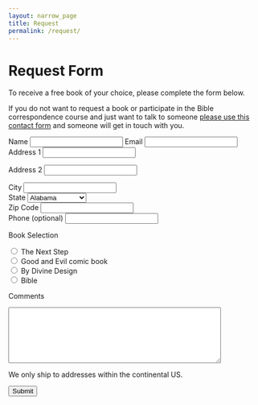 ```yaml
---
layout: narrow_page
title: Request
permalink: /request/
---
```


# Request Form

To receive a free book of your choice, please complete the form below.

If you do not want to request a book or participate in the Bible correspondence course and just want to talk to someone [please use this contact form](/contact) and someone will get in touch with you.

<form action="//biblefor.me/forms/process.php" method="post">
<input type="hidden" name="form_tools_form_id" value="2" />
<label for="name">Name</label>
<input type="text" name="name" required/>
<label for="email">Email</label>
<input type="text" name="email" required/>
<label for="address1">Address 1</label>
<input type="text" name="address1" required/>

<label for="address2">Address 2</label>
<input type="text" name="address2"/>

<div class="two-column-fields">
<label for="city">City</label>
<input type="text" name="city" required/>
</div>

<div class="two-column-fields">
<label for="state">State</label>
<select name="state" required>
<option value="Alabama">Alabama</option>
<option value="Arizona">Arizona</option>
<option value="Arkansas">Arkansas</option>
<option value="California">California</option>
<option value="Colorado">Colorado</option>
<option value="Connecticut">Connecticut</option>
<option value="Delaware">Delaware</option>
<option value="Florida">Florida</option>
<option value="Georgia">Georgia</option>
<option value="Idaho">Idaho</option>
<option value="Illinois">Illinois</option>
<option value="Indiana">Indiana</option>
<option value="Iowa">Iowa</option>
<option value="Kansas">Kansas</option>
<option value="Kentucky">Kentucky</option>
<option value="Louisiana">Louisiana</option>
<option value="Maine">Maine</option>
<option value="Maryland">Maryland</option>
<option value="Massachusetts">Massachusetts</option>
<option value="Michigan">Michigan</option>
<option value="Minnesota">Minnesota</option>
<option value="Mississippi">Mississippi</option>
<option value="Missouri">Missouri</option>
<option value="Montana">Montana</option>
<option value="Nebraska">Nebraska</option>
<option value="Nevada">Nevada</option>
<option value="New Hampshire">New Hampshire</option>
<option value="New Jersey">New Jersey</option>
<option value="New Mexico">New Mexico</option>
<option value="New York">New York</option>
<option value="North Carolina">North Carolina</option>
<option value="North Dakota">North Dakota</option>
<option value="Ohio">Ohio</option>
<option value="Oklahoma">Oklahoma</option>
<option value="Oregon">Oregon</option>
<option value="Pennsylvania">Pennsylvania</option>
<option value="Rhode Island">Rhode Island</option>
<option value="South Carolina">South Carolina</option>
<option value="South Dakota">South Dakota</option>
<option value="Tennessee">Tennessee</option>
<option value="Texas">Texas</option>
<option value="Utah">Utah</option>
<option value="Vermont">Vermont</option>
<option value="Virginia">Virginia</option>
<option value="Washington">Washington</option>
<option value="West Virginia">West Virginia</option>
<option value="Wisconsin">Wisconsin</option>
<option value="Wyoming">Wyoming</option>
</select>
</div>
<div class="clearfix"></div>

<div class="two-column-fields">
<label for="zip">Zip Code</label>
<input type="text" name="zip" required/>
</div>

<div class="two-column-fields">
<label for="phone">Phone (optional)</label>
<input type="text" name="phone"/>
</div>
<div class="clearfix"></div>

<label for="book">Book Selection</label>

<div class="radio-option">
<input type="radio" name="book" value="The Next Step" />
<label for="The Next Step">The Next Step</label>
</div>

<div class="radio-option">
<input type="radio" name="book" value="Good and Evil comic book" />
<label for="Good and Evil comic book">Good and Evil comic book</label>
</div>

<div class="radio-option">
<input type="radio" name="book" value="By Divine Design" />
<label for="By Divine Design">By Divine Design</label>
</div>

<div class="radio-option">
<input type="radio" name="book" value="Bible" />
<label for="Bible">Bible</label>
</div>

<label for="message">Comments</label>
<textarea name="message" rows="7" cols="50">
</textarea>

<div class="form-actions">
  <p class="form-note">We only ship to addresses within the continental US.</p>

  <input type="submit" value="Submit" />
</div>
</form>

